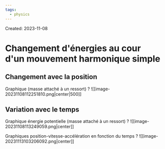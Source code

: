 ```yaml
---
tags:
  - physics
---
```

Created: 2023-11-08

# Changement d'énergies au cour d'un mouvement harmonique simple
## Changement avec la position
Graphique (masse attaché à un ressort)
?
![[image-20231108112251810.png|center|500]]
<!--SR:!2023-11-17,2,230-->

## Variation avec le temps
Graphique énergie potentielle (masse attaché à un ressort)
?
![[image-20231108113249059.png|center]]
<!--SR:!2023-11-17,3,250-->


Graphiques position-vitesse-accélération en fonction du temps
?
![[image-20231113103206092.png|center]]
<!--SR:!2023-11-17,3,250-->



